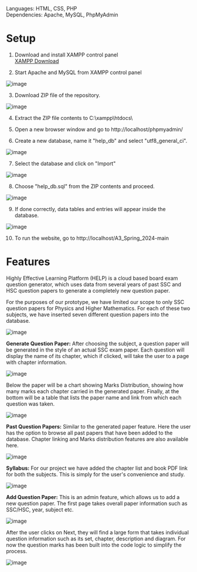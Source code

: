 Languages: HTML, CSS, PHP  
Dependencies: Apache, MySQL, PhpMyAdmin  

# Setup

1. Download and install XAMPP control panel  
[XAMPP Download](https://www.apachefriends.org/download.html)  

2. Start Apache and MySQL from XAMPP control panel

![image](https://github.com/Zannatul-Iftear/A3_Spring_2024/assets/125757015/8901ddcd-b6c2-4945-bacb-f403a536073e)

3. Download ZIP file of the repository.

![image](https://github.com/Zannatul-Iftear/A3_Spring_2024/assets/125757015/75e60aaf-acfa-4032-9c9c-9a1b179ceeb5)

4. Extract the ZIP file contents to C:\xampp\htdocs\

5. Open a new browser window and go to http://localhost/phpmyadmin/

6. Create a new database, name it "help_db" and select "utf8_general_ci".

![image](https://github.com/Zannatul-Iftear/A3_Spring_2024/assets/125757015/b9be8c23-cc31-4aaa-8051-6322540f5301)

7. Select the database and click on "Import"

![image](https://github.com/Zannatul-Iftear/A3_Spring_2024/assets/125757015/6057a652-f3f7-4f8d-b1d8-ee6af54322dc)

8. Choose "help_db.sql" from the ZIP contents and proceed.

![image](https://github.com/Zannatul-Iftear/A3_Spring_2024/assets/125757015/7618a9a0-7b92-40c6-84be-2804e6467783)

9. If done correctly, data tables and entries will appear inside the database.

![image](https://github.com/Zannatul-Iftear/A3_Spring_2024/assets/125757015/750987c0-5e32-47c5-b6b3-3a50119bcb45)

10. To run the website, go to http://localhost/A3_Spring_2024-main

# Features

Highly Effective Learning Platform (HELP) is a cloud based board exam question generator, which uses data from several years of past SSC and HSC question papers to generate a completely new question paper. 

For the purposes of our prototype, we have limited our scope to only SSC question papers for Physics and Higher Mathematics. For each of these two subjects, we have inserted seven different question papers into the database.

![image](https://github.com/Zannatul-Iftear/A3_Spring_2024/assets/125757015/764751f6-a586-4719-8071-3b9835da944a)

**Generate Question Paper:** After choosing the subject, a question paper will be generated in the style of an actual SSC exam paper. Each question will display the name of its chapter, which if clicked, will take the user to a page with chapter information. 

![image](https://github.com/Zannatul-Iftear/A3_Spring_2024/assets/125757015/a01b8e95-4cb2-4fda-bc0b-61c5ac5fea42)

Below the paper will be a chart showing Marks Distribution, showing how many marks each chapter carried in the generated paper. Finally, at the bottom will be a table that lists the paper name and link from which each question was taken.

![image](https://github.com/Zannatul-Iftear/A3_Spring_2024/assets/125757015/6d001b0f-07e4-438c-8668-22c0195864f2)

**Past Question Papers:** Similar to the generated paper feature. Here the user has the option to browse all past papers that have been added to the database. Chapter linking and Marks distribution features are also available here.

![image](https://github.com/Zannatul-Iftear/A3_Spring_2024/assets/125757015/690b2c88-76bf-4ec5-9c58-55859ec8a15e)

**Syllabus:** For our project we have added the chapter list and book PDF link for both the subjects. This is simply for the user's convenience and study.

![image](https://github.com/Zannatul-Iftear/A3_Spring_2024/assets/125757015/92bdbbe4-8a03-4f8f-b9b0-e1dfeaa233bf)

**Add Question Paper:** This is an admin feature, which allows us to add a new question paper. The first page takes overall paper information such as SSC/HSC, year, subject etc. 

![image](https://github.com/Zannatul-Iftear/A3_Spring_2024/assets/125757015/d259d5d7-3319-4b04-902a-797f13d24bea)

After the user clicks on Next, they will find a large form that takes individual question information such as its set, chapter, description and diagram. For now the question marks has been built into the code logic to simplify the process.

![image](https://github.com/Zannatul-Iftear/A3_Spring_2024/assets/125757015/05035fd1-bcba-44f9-b561-c287447a0ade)

